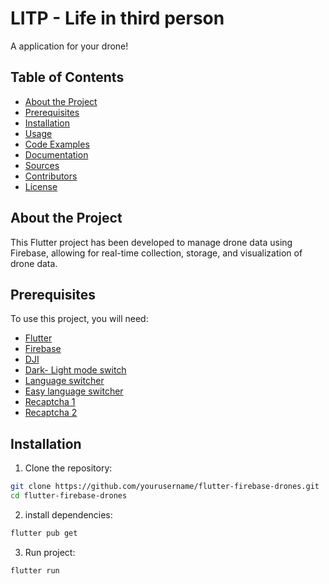# LITP - Life in third person

A application for your drone!

## Table of Contents

- [About the Project](#about-the-project)
- [Prerequisites](#prerequisites)
- [Installation](#installation)
- [Usage](#usage)
- [Code Examples](#code-examples)
- [Documentation](#documentation)
- [Sources](#sources)
- [Contributors](#contributors)
- [License](#license)

## About the Project

This Flutter project has been developed to manage drone data using Firebase, allowing for real-time collection, storage, and visualization of drone data.

## Prerequisites

To use this project, you will need:

- [Flutter](https://flutter.dev/)
- [Firebase](https://firebase.google.com/)
- [DJI](www.google.com)
- [Dark- Light mode switch](https://stackoverflow.com/questions/60232070/how-to-implement-dark-mode-and-light-mode-in-flutter)
- [Language switcher](https://stackoverflow.com/questions/65307961/button-to-change-the-language-flutter)
- [Easy language switcher](https://pub.dev/packages/easy_localization)
- [Recaptcha 1](https://pub.dev/packages/grecaptcha)
- [Recaptcha 2](https://www.youtube.com/watch?v=wqmGZ0IUNdI&t=202s)

## Installation

1. Clone the repository:

```bash
git clone https://github.com/yourusername/flutter-firebase-drones.git
cd flutter-firebase-drones
```

2. install dependencies:

```bash
flutter pub get
```

3. Run project:

```bash
flutter run
```